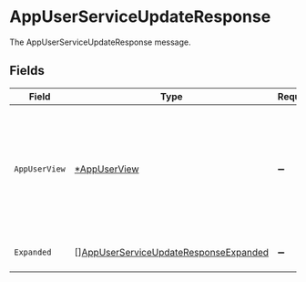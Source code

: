 # AppUserServiceUpdateResponse

The AppUserServiceUpdateResponse message.


## Fields

| Field                                                                                                              | Type                                                                                                               | Required                                                                                                           | Description                                                                                                        |
| ------------------------------------------------------------------------------------------------------------------ | ------------------------------------------------------------------------------------------------------------------ | ------------------------------------------------------------------------------------------------------------------ | ------------------------------------------------------------------------------------------------------------------ |
| `AppUserView`                                                                                                      | [*AppUserView](../../models/shared/appuserview.md)                                                                 | :heavy_minus_sign:                                                                                                 | The AppUserView contains an app user as well as paths for apps, identity users, and last usage in expanded arrays. |
| `Expanded`                                                                                                         | [][AppUserServiceUpdateResponseExpanded](../../models/shared/appuserserviceupdateresponseexpanded.md)              | :heavy_minus_sign:                                                                                                 | The expanded field.                                                                                                |